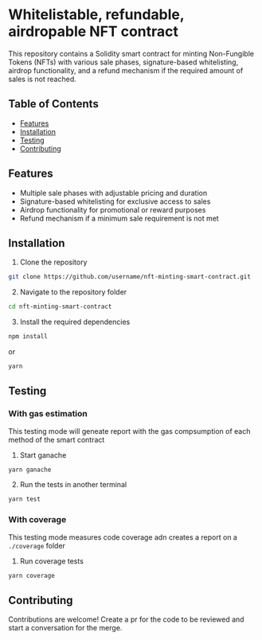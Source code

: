 # Whitelistable, refundable, airdropable NFT contract
This repository contains a Solidity smart contract for minting Non-Fungible Tokens (NFTs) with various sale phases, signature-based whitelisting, airdrop functionality, and a refund mechanism if the required amount of sales is not reached.

## Table of Contents

- [Features](#features)
- [Installation](#installation)
- [Testing](#testing)
- [Contributing](#contributing)

## Features
- Multiple sale phases with adjustable pricing and duration
- Signature-based whitelisting for exclusive access to sales
- Airdrop functionality for promotional or reward purposes
- Refund mechanism if a minimum sale requirement is not met

## Installation
1. Clone the repository

```bash
git clone https://github.com/username/nft-minting-smart-contract.git
```

2. Navigate to the repository folder

```bash
cd nft-minting-smart-contract
```

3. Install the required dependencies

```bash
npm install
```

or

```bash
yarn
```

## Testing

### With gas estimation
This testing mode will geneate report with the gas compsumption of each method of the smart contract

1. Start ganache

```bash   
yarn ganache
```

2. Run the tests in another terminal

```bash
yarn test
```

### With coverage
This testing mode measures code coverage adn creates a report on a `./coverage` folder

1. Run coverage tests

```bash
yarn coverage
```

## Contributing
Contributions are welcome! Create a pr for the code to be reviewed and start a conversation for the merge.